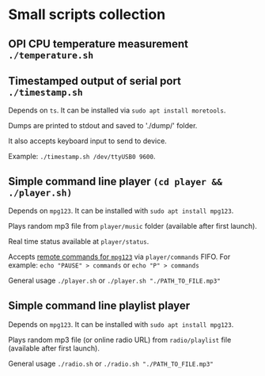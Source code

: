 # Small scripts collection

## OPI CPU temperature measurement `./temperature.sh`

## Timestamped output of serial port `./timestamp.sh`
Depends on `ts`. It can be installed via `sudo apt install moretools`.

Dumps are printed to stdout and saved to './dump/' folder.

It also accepts keyboard input to send to device.

Example: `./timestamp.sh /dev/ttyUSB0 9600`.

## Simple command line player `(cd player && ./player.sh)`

Depends on `mpg123`. It can be installed with `sudo apt install mpg123`.

Plays random mp3 file from `player/music` folder (available after first launch).

Real time status available at `player/status`.

Accepts [remote commands for `mpg123`](https://github.com/georgi/mpg123/blob/master/doc/README.remote) via `player/commands` FIFO. For example: `echo "PAUSE" > commands` or `echo "P" > commands`

General usage `./player.sh` or `./player.sh "./PATH_TO_FILE.mp3"`

## Simple command line playlist player

Depends on `mpg123`. It can be installed with `sudo apt install mpg123`.

Plays random mp3 file (or online radio URL) from `radio/playlist` file (available after first launch).

General usage `./radio.sh` or `./radio.sh "./PATH_TO_FILE.mp3"`
